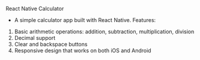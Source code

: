 React Native Calculator
- A simple calculator app built with React Native.
Features:
1. Basic arithmetic operations: addition, subtraction, multiplication, division
2. Decimal support
3. Clear and backspace buttons
4. Responsive design that works on both iOS and Android
